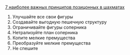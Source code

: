 [7 наиболее важных принципов позицонных в шахматах](https://xchess.ru/7-naibolee-vazhnykh-printsipov-pozitsionnykh-shakhmat.html)

1) Улучшайте все свои фигуры
2) Создавайте выгодную пешечную структуру
3) Ограничивайте фигуры соперника
4) Нетрализуйте план соперника
5) Копите мелкие премущества
6) Преобразуйте мелкие премущества
7) Не спешите

